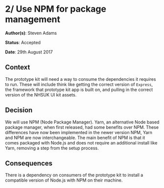 # 2/ Use NPM for package management
**Author(s)**: Steven Adams

**Status**: Accepted

**Date**: 29th August 2017

## Context
The prototype kit will need a way to consume the dependencies it requires to run. These will include think like getting the correct version of `Express`, the framework that prototype kit app is built on, and pulling in the correct version of the NHSUK UI kit assets.


## Decision
We will use NPM (Node Package Manager). Yarn, an alternative Node based package manager, when first released, had some benefits over NPM. These differences have now been implemented in the newer version NPM, Yarn and NPM are now interchangeable. The main benefit of NPM is that it comes packaged with Node.js and does not require an additional install like Yarn, removing a step from the setup process.

## Consequences
There is a dependency on consumers of the prototype kit to install a compatible version of Node.js with NPM on their machine.

